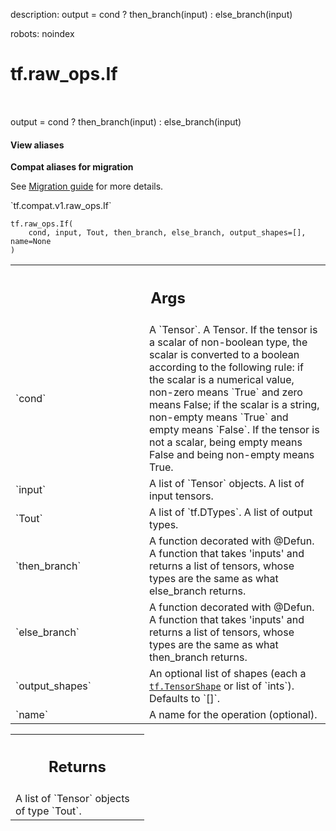 description: output = cond ? then_branch(input) : else_branch(input)

robots: noindex

# tf.raw_ops.If

<!-- Insert buttons and diff -->

<table class="tfo-notebook-buttons tfo-api nocontent" align="left">

</table>



output = cond ? then_branch(input) : else_branch(input)

<section class="expandable">
  <h4 class="showalways">View aliases</h4>
  <p>
<b>Compat aliases for migration</b>
<p>See
<a href="https://www.tensorflow.org/guide/migrate">Migration guide</a> for
more details.</p>
<p>`tf.compat.v1.raw_ops.If`</p>
</p>
</section>

<pre class="devsite-click-to-copy prettyprint lang-py tfo-signature-link">
<code>tf.raw_ops.If(
    cond, input, Tout, then_branch, else_branch, output_shapes=[], name=None
)
</code></pre>



<!-- Placeholder for "Used in" -->


<!-- Tabular view -->
 <table class="responsive fixed orange">
<colgroup><col width="214px"><col></colgroup>
<tr><th colspan="2"><h2 class="add-link">Args</h2></th></tr>

<tr>
<td>
`cond`
</td>
<td>
A `Tensor`.
A Tensor. If the tensor is a scalar of non-boolean type, the
scalar is converted to a boolean according to the
following rule: if the scalar is a numerical value, non-zero means
`True` and zero means False; if the scalar is a string, non-empty
means `True` and empty means `False`. If the tensor is not a scalar,
being empty means False and being non-empty means True.
</td>
</tr><tr>
<td>
`input`
</td>
<td>
A list of `Tensor` objects. A list of input tensors.
</td>
</tr><tr>
<td>
`Tout`
</td>
<td>
A list of `tf.DTypes`. A list of output types.
</td>
</tr><tr>
<td>
`then_branch`
</td>
<td>
A function decorated with @Defun.
A function that takes 'inputs' and returns a list of tensors, whose
types are the same as what else_branch returns.
</td>
</tr><tr>
<td>
`else_branch`
</td>
<td>
A function decorated with @Defun.
A function that takes 'inputs' and returns a list of tensors, whose
types are the same as what then_branch returns.
</td>
</tr><tr>
<td>
`output_shapes`
</td>
<td>
An optional list of shapes (each a <a href="../../tf/TensorShape.md"><code>tf.TensorShape</code></a> or list of `ints`). Defaults to `[]`.
</td>
</tr><tr>
<td>
`name`
</td>
<td>
A name for the operation (optional).
</td>
</tr>
</table>



<!-- Tabular view -->
 <table class="responsive fixed orange">
<colgroup><col width="214px"><col></colgroup>
<tr><th colspan="2"><h2 class="add-link">Returns</h2></th></tr>
<tr class="alt">
<td colspan="2">
A list of `Tensor` objects of type `Tout`.
</td>
</tr>

</table>

